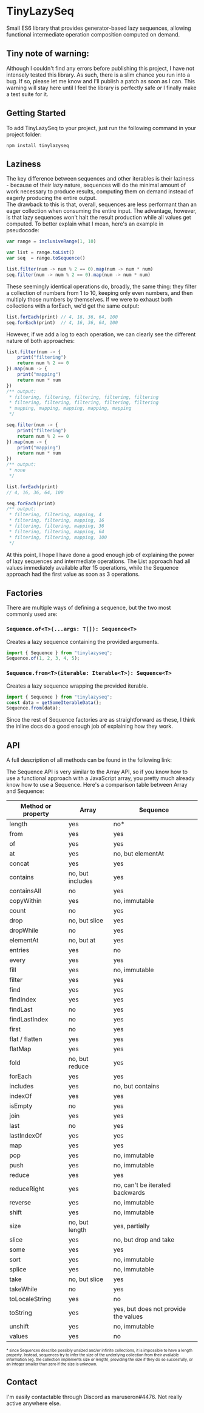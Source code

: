 # TinyLazySeq

Small ES6 library that provides generator-based lazy sequences, allowing functional intermediate operation composition computed on demand.

## Tiny note of warning:
Although I couldn't find any errors before publishing this project, I have not intensely tested this library. As such, there is a slim chance you run into a bug. If so, please let me know and I'll publish a patch as soon as I can. This warning will stay here until I feel the library is perfectly safe _or_ I finally make a test suite for it.

## Getting Started
To add TinyLazySeq to your project, just run the following command in your project folder:
```
npm install tinylazyseq
```
## Laziness
The key difference between sequences and other iterables is their laziness - because of their lazy nature, sequences will do the minimal amount of work necessary to produce results, computing them on demand instead of eagerly producing the entire output.\
The drawback to this is that, overall, sequences are less performant than an eager collection when consuming the entire input. The advantage, however, is that lazy sequences won't halt the result production while all values get computed. To better explain what I mean, here's an example in pseudocode:
```js
var range = inclusiveRange(1, 10)

var list = range.toList()
var seq  = range.toSequence()

list.filter(num -> num % 2 == 0).map(num -> num * num)
seq.filter(num -> num % 2 == 0).map(num -> num * num)
```
These seemingly identical operations do, broadly, the same thing: they filter a collection of numbers from 1 to 10, keeping only even numbers, and then multiply those numbers by themselves. If we were to exhaust both collections with a forEach, we'd get the same output:
```js
list.forEach(print) // 4, 16, 36, 64, 100
seq.forEach(print)  // 4, 16, 36, 64, 100
```
However, if we add a log to each operation, we can clearly see the different nature of both approaches:
```js
list.filter(num -> { 
    print("filtering")
    return num % 2 == 0 
}).map(num -> {
    print("mapping")
    return num * num
})
/** output:
 * filtering, filtering, filtering, filtering, filtering
 * filtering, filtering, filtering, filtering, filtering
 * mapping, mapping, mapping, mapping, mapping
 */

seq.filter(num -> { 
    print("filtering")
    return num % 2 == 0 
}).map(num -> {
    print("mapping")
    return num * num
})
/** output:
 * none
 */

list.forEach(print) 
// 4, 16, 36, 64, 100

seq.forEach(print)
/** output:
 * filtering, filtering, mapping, 4
 * filtering, filtering, mapping, 16
 * filtering, filtering, mapping, 36 
 * filtering, filtering, mapping, 64
 * filtering, filtering, mapping, 100
 */
```
At this point, I hope I have done a good enough job of explaining the power of lazy sequences and intermediate operations. The List approach had all values immediately available after 15 operations, while the Sequence approach had the first value as soon as 3 operations.
## Factories
There are multiple ways of defining a sequence, but the two most commonly used are:

### `Sequence.of<T>(...args: T[]): Sequence<T>`
Creates a lazy sequence containing the provided arguments.
```ts
import { Sequence } from "tinylazyseq";
Sequence.of(1, 2, 3, 4, 5);
```

### `Sequence.from<T>(iterable: Iterable<T>): Sequence<T>`
Creates a lazy sequence wrapping the provided iterable.
```ts
import { Sequence } from "tinylazyseq";
const data = getSomeIterableData();
Sequence.from(data);
```

Since the rest of Sequence factories are as straightforward as these, I think the inline docs do a good enough job of explaining how they work.

## API
A full description of all methods can be found in the following link:

The Sequence API is very similar to the Array API, so if you know how to use a functional approach with a JavaScript array, you pretty much already know how to use a Sequence. Here's a comparison table between Array and Sequence:

| Method or property | Array            | Sequence                             |
| ------------------ | ---------------- | ------------------------------------ |
| length             | yes              | no\*                                 |
| from               | yes              | yes                                  |
| of                 | yes              | yes                                  |
| at                 | yes              | no, but elementAt                    |
| concat             | yes              | yes                                  |
| contains           | no, but includes | yes                                  |
| containsAll        | no               | yes                                  |
| copyWithin         | yes              | no, immutable                        |
| count              | no               | yes                                  |
| drop               | no, but slice    | yes                                  |
| dropWhile          | no               | yes                                  |
| elementAt          | no, but at       | yes                                  |
| entries            | yes              | no                                   |
| every              | yes              | yes                                  |
| fill               | yes              | no, immutable                        |
| filter             | yes              | yes                                  |
| find               | yes              | yes                                  |
| findIndex          | yes              | yes                                  |
| findLast           | no               | yes                                  |
| findLastIndex      | no               | yes                                  |
| first              | no               | yes                                  |
| flat / flatten     | yes              | yes                                  |
| flatMap            | yes              | yes                                  |
| fold               | no, but reduce   | yes                                  |
| forEach            | yes              | yes                                  |
| includes           | yes              | no, but contains                     |
| indexOf            | yes              | yes                                  |
| isEmpty            | no               | yes                                  |
| join               | yes              | yes                                  |
| last               | no               | yes                                  |
| lastIndexOf        | yes              | yes                                  |
| map                | yes              | yes                                  |
| pop                | yes              | no, immutable                        |
| push               | yes              | no, immutable                        |
| reduce             | yes              | yes                                  |
| reduceRight        | yes              | no, can't be iterated backwards      |
| reverse            | yes              | no, immutable                        |
| shift              | yes              | no, immutable                        |
| size               | no, but length   | yes, partially                       |
| slice              | yes              | no, but drop and take                |
| some               | yes              | yes                                  |
| sort               | yes              | no, immutable                        |
| splice             | yes              | no, immutable                        |
| take               | no, but slice    | yes                                  |
| takeWhile          | no               | yes                                  |
| toLocaleString     | yes              | no                                   |
| toString           | yes              | yes, but does not provide the values |
| unshift            | yes              | no, immutable                        |
| values             | yes              | no                                   |

<font size="1">\* since Sequences describe possibly unsized and/or infinite collections, it is impossible to have a length property. Instead, sequences try to infer the size of the underlying collection from their available information (eg. the collection implements size or length), providing the size if they do so succesfully, or an integer smaller than zero if the size is unknown.</font>

## Contact
I'm easily contactable through Discord as maruseron#4476. Not really active anywhere else.